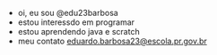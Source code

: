- oi, eu sou @edu23barbosa
- estou interessdo em programar
-  estou aprendendo java e scratch
- meu contato eduardo.barbosa23@escola.pr.gov.br


